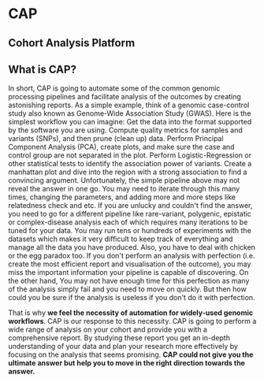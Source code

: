 # CAP
Cohort Analysis Platform
---
## What is CAP?
In short, CAP is going to automate some of the common genomic processing pipelines and facilitate analysis of the outcomes by creating astonishing reports. As a simple example, think of a genomic case-control study also known as Genome-Wide Association Study (GWAS). Here is the simplest workflow you can imagine:
Get the data into the format supported by the software you are using.
Compute quality metrics for samples and variants (SNPs), and then prune (clean up) data.
Perform Principal Component Analysis (PCA), create plots, and make sure the case and control group are not separated in the plot.
Perform Logistic-Regression or other statistical tests to identify the association power of variants.
Create a manhattan plot and dive into the region with a strong association to find a convincing argument.
Unfortunately, the simple pipeline above may not reveal the answer in one go. You may need to iterate through this many times, changing the parameters, and adding more and more steps like relatedness check and etc. If you are unlucky and couldn't find the answer, you need to go for a different pipeline like rare-variant, polygenic, epistatic or complex-disease analysis each of which requires many iterations to be tuned for your data.
You may run tens or hundreds of experiments with the datasets which makes it very difficult to keep track of everything and manage all the data you have produced.
Also, you have to deal with chicken or the egg paradox too. If you don't perform an analysis with perfection (i.e. create the most efficient report and visualisation of the outcome), you may miss the important information your pipeline is capable of discovering. On the other hand, You may not have enough time for this perfection as many of the analysis simply fail and you need to move on quickly. But then how could you be sure if the analysis is useless if you don't do it with perfection.

That is why **we feel the necessity of automation for widely-used genomic workflows**. CAP is our response to this necessity. CAP is going to perform a wide range of analysis on your cohort and provide you with a comprehensive report. By studying these report you get an in-depth understanding of your data and plan your research more effectively by focusing on the analysis that seems promising. **CAP could not give you the ultimate answer but help you to move in the right direction towards the answer.**
